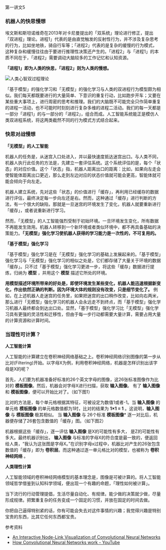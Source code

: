 第一讲文5

### 机器人的快思慢想

埃文斯和斯坦诺维奇在2013年对卡尼曼提出的「双系统」理论进行修正，提出「双进程」理论。进程1」代表的是由直觉触发的反射性行为，并不涉及复杂思考的行为，比如坐地铁，骑自行车等；「进程2」代表的是复杂的缓慢的行为模式，这种复杂和缓慢往往由于要进行推理性决策还产生的。「进程2」与「进程1」的本质不同在于，「进程2」需要调动大脑较多的工作记忆和认知资源。

**「进程1」即为人类的快思，「进程2」则为人类的慢想。**

![人类心智双过程理论](http://img.caixin.com/2015-07-10/1436534035588990.jpg)

「基于模型」的强化学习和「无模型」的强化学习与人类的双进程行为模型颇为相似。我们每天都既要进行的大量简单、下意识的重复行动，比如跑步开车；又要在某些重大事项上，进行周密的思考和推理。我们的大脑既不可能完全只作简单重复的进程一活动，也不可能时时刻刻进行复杂多维的进程二活动。我们的每一天都是一部分「进程1」的与一部分的「进程2」，组合而成。人工智能系统能正是模仿人类双进程系统，将这两类截然不同的行为模式方式结合起来。


### 快思对战慢想

**「无模型」的人工智能**

机器人的任务是，从迷宫入口处进入，并以最快速度抵达迷宫出口。与人类不同，机器人执行此任务的方法是，先建立一套评估系统。这个系统评估的是，每个「状态」的对应价值。这个「状态」指，机器人距离出口的距离：比如，如果向左走会使智能体距离出口更近，那么走到左边对应的状态价值就可能会更高，智能体就可能会倾向于向左走。

机器人建立系统，先对这些「状态」的价值进行「缓存」，再利用已经缓存的数据进行评估，最终决定每一步向左还是右。然而，这种通过「缓存」进行判断的方法，有一个很大的缺陷，那就是一旦迷宫的环境发生了变化，机器人就要重新进行「缓存」，或者说重新进行学习。

 然而，「无模型」的人工智能强烈受制于初始环境。一旦环境发生变化，所有数据不再能发生效用。机器人转移到一个新环境或者类似环境中，都不再具备基础的决策能力。**「无模型」强化学习使机器人获得的学习能力是一次性的，不可复用的。**

**「基于模型」强化学习**

「基于模型」强化学习是在「无模型」强化学习的基础上发展起来的。「基于模型」强化学习与「无模型」强化学习的相似之处是，它们都存储了大量关于环境的数据「缓存」。只不过「基于模型」强化学习更进一步，将这些「缓存」数据进行提炼，归纳为 **模型** ，并用这个 **模型** 描述它所处的环境。

**用模型描述环境所带来的好处是，即使环境发生某些变化，机器人能迅速根据新变化，作出依然正确的判断。因为环境大体的规则没有改变，只是细节变化了。** 例如，在上述机器人走迷宫的任务里，如果把迷宫的出口稍作改变，比如向右两米，那么进行「无模型」强化学习的机器人会永远走不到终点，而「基于模型」强化学习机器人最终都会到达出口处。显然，「基于模型」强化学习比「无模型」强化学习具有更强的灵活性和迁移性，但由于每一步行动都需要大量计算，需要占用大量的计算资源和计算时间。

### 当理性可计算？

**人工智能计算**

人工智能的计算建立在卷积神经网络基础之上。卷积神经网络识别图像的第一步从比对(Filtering)开始。以字母X为例，利用卷积神经网络，机器是怎样识别出该字母是X的呢？

首先，人们要为机器准备好标准的26个英文字母的图像，这26张标准图像作为比对的 **模板图像**。然后，机器会对字母X进行扫描，获取 **输入图像**。 有了 **输入图像** 和 **模板图像**，便可以开始比对了。（如下图1）

比对的方法是，每个单元格根据其特征，可被设定为数值1或者-1。当 **输入图像** 的单元格 **模板图像** 的单元格数值都为1时，比对的结果为 **1×1 = 1** 。这说明，**输入图像** 与 **模板图像** 极其相似。 当 **输入图像** 与 26个标准 **模板图像*** 逐一对比后，机器便存储了26套包含数值的「缓存」图。（如下图2）

机器根据这些「缓存」，逐一评估 **输入图像** 是X的可能性有多大， 是Z的可能性有多大。最终机器识别出， **输入图像** 与标准的字母X的符合度是最一致的，便返回给人类，“我认为这张图是字母X。”在识别字母x过程中，机器比对产生的26张包含数值的「缓存」即为 **卷积层**。而这种通过逐一单元格比对的模型，也被称为 **卷积神经网络** 。

**人类理性计算**

人工智能领域的卷积神经网络模型的基本理念是，图像是可被计算的。将人工智能领域哲学借鉴到认知科学领域，便出现一个有趣的命题，「理性如何被计算」。

当下流行的行动管理提倡，生活尽量自动化、有规律。能少做的决策就少做，尽量形成规律。把繁重复杂的任务变成一个固定的习惯，并放在固定的时间去做。

你把自己逼得特别紧的话，你有可能会失去对这件事情的兴趣；我觉得兴趣是特别宝贵的东西，比其它任何东西都宝贵。

参考资料

- [An Interactive Node-Link Visualization of Convolutional Neural Networks](http://scs.ryerson.ca/~aharley/vis/)
- [How Convolutional Neural Networks work - YouTube](https://www.youtube.com/watch?v=FmpDIaiMIeA)
